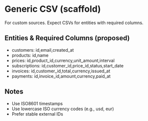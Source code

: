 # Generic CSV (scaffold)

For custom sources. Expect CSVs for entities with required columns.

## Entities & Required Columns (proposed)
- customers: id,email,created_at
- products: id,name
- prices: id,product_id,currency,unit_amount,interval
- subscriptions: id,customer_id,price_id,status,start_date
- invoices: id,customer_id,total,currency,issued_at
- payments: id,invoice_id,amount,currency,paid_at

## Notes
- Use ISO8601 timestamps
- Use lowercase ISO currency codes (e.g., usd, eur)
- Prefer stable external IDs
